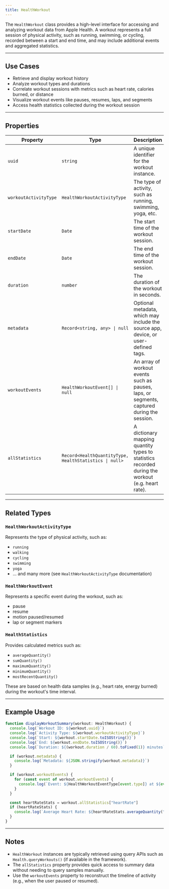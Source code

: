 ```yaml
---
title: HealthWorkout
---
```

The `HealthWorkout` class provides a high-level interface for accessing and analyzing workout data from Apple Health. A workout represents a full session of physical activity, such as running, swimming, or cycling, recorded between a start and end time, and may include additional events and aggregated statistics.

---

## Use Cases

* Retrieve and display workout history
* Analyze workout types and durations
* Correlate workout sessions with metrics such as heart rate, calories burned, or distance
* Visualize workout events like pauses, resumes, laps, and segments
* Access health statistics collected during the workout session

---

## Properties

| Property              | Type                                                   | Description                                                                                      |
| --------------------- | ------------------------------------------------------ | ------------------------------------------------------------------------------------------------ |
| `uuid`                | `string`                                               | A unique identifier for the workout instance.                                                    |
| `workoutActivityType` | `HealthWorkoutActivityType`                            | The type of activity, such as running, swimming, yoga, etc.                                      |
| `startDate`           | `Date`                                                 | The start time of the workout session.                                                           |
| `endDate`             | `Date`                                                 | The end time of the workout session.                                                             |
| `duration`            | `number`                                               | The duration of the workout in seconds.                                                          |
| `metadata`            | `Record<string, any> \| null`                          | Optional metadata, which may include the source app, device, or user-defined tags.               |
| `workoutEvents`       | `HealthWorkoutEvent[] \| null`                         | An array of workout events such as pauses, laps, or segments, captured during the session.       |
| `allStatistics`       | `Record<HealthQuantityType, HealthStatistics \| null>` | A dictionary mapping quantity types to statistics recorded during the workout (e.g. heart rate). |

---

## Related Types

### `HealthWorkoutActivityType`

Represents the type of physical activity, such as:

* `running`
* `walking`
* `cycling`
* `swimming`
* `yoga`
* ... and many more (see `HealthWorkoutActivityType` documentation)

### `HealthWorkoutEvent`

Represents a specific event during the workout, such as:

* pause
* resume
* motion paused/resumed
* lap or segment markers

### `HealthStatistics`

Provides calculated metrics such as:

* `averageQuantity()`
* `sumQuantity()`
* `maximumQuantity()`
* `minimumQuantity()`
* `mostRecentQuantity()`

These are based on health data samples (e.g., heart rate, energy burned) during the workout's time interval.

---

## Example Usage

```ts
function displayWorkoutSummary(workout: HealthWorkout) {
  console.log(`Workout ID: ${workout.uuid}`)
  console.log(`Activity Type: ${workout.workoutActivityType}`)
  console.log(`Start: ${workout.startDate.toISOString()}`)
  console.log(`End: ${workout.endDate.toISOString()}`)
  console.log(`Duration: ${(workout.duration / 60).toFixed(1)} minutes`)

  if (workout.metadata) {
    console.log(`Metadata: ${JSON.stringify(workout.metadata)}`)
  }

  if (workout.workoutEvents) {
    for (const event of workout.workoutEvents) {
      console.log(`Event: ${HealthWorkoutEventType[event.type]} at ${event.dateInterval.start.toISOString()}`)
    }
  }

  const heartRateStats = workout.allStatistics["heartRate"]
  if (heartRateStats) {
    console.log(`Average Heart Rate: ${heartRateStats.averageQuantity("count/min")} bpm`)
  }
}
```

---

## Notes

* `HealthWorkout` instances are typically retrieved using query APIs such as `Health.queryWorkouts()` (if available in the framework).
* The `allStatistics` property provides quick access to summary data without needing to query samples manually.
* Use the `workoutEvents` property to reconstruct the timeline of activity (e.g., when the user paused or resumed).

